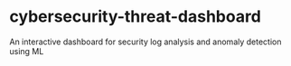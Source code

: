 # cybersecurity-threat-dashboard
An interactive dashboard for security log analysis and anomaly detection using ML